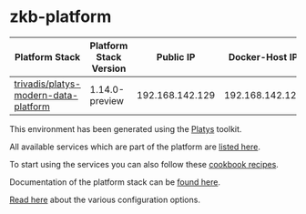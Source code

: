 # zkb-platform

| Platform Stack | Platform Stack Version | Public IP | Docker-Host IP
|-------------- |------|------------|------------
| [ trivadis/platys-modern-data-platform ](https://hub.docker.com/repository/docker/trivadis/platys-modern-data-platform) | 1.14.0-preview | 192.168.142.129 | 192.168.142.129

This environment has been generated using the [Platys](http://github.com/trivadispf/platys) toolkit.

All available services which are part of the platform are [listed here](services).

To start using the services you can also follow these [cookbook recipes](./cookbooks/README).

Documentation of the platform stack can be [found here](README).

[Read here](./documentation/configuration) about the various configuration options.
